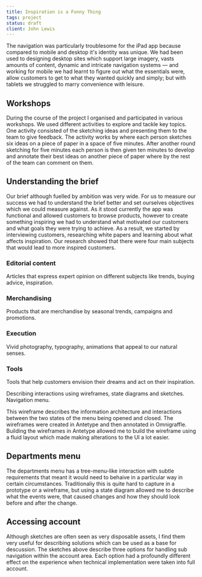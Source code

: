 ```yaml
---
title: Inspiration is a Funny Thing
tags: project
status: draft
client: John Lewis
---
```


The navigation was particularly troublesome for the iPad app because compared to mobile and desktop it's identity was unique. We had been used to designing desktop sites which support large imagery, vasts amounts of content, dynamic and intricate navigation systems — and working for mobile we had learnt to figure out what the essentials were, allow customers to get to what they wanted quickly and simply; but with tablets we struggled to marry convenience with leisure.

## Workshops

During the course of the project I organised and participated in various workshops. We used different activities to explore and tackle key topics.
One activity consisted of the sketching ideas and presenting them to the team to give feedback. The activity works by where each person sketches six ideas on a piece of paper in a space of five minutes. After another round sketching for five minutes each person is then given ten minutes to develop and annotate their best ideas on another piece of paper where by the rest of the team can comment on them.

## Understanding the brief

Our brief although fuelled by ambition was very wide. For us to measure our success we had to understand the brief better and set ourselves objectives which we could measure against. As it stood currently the app was functional and allowed customers to browse products, however to create something inspiring we had to understand what motivated our customers and what goals they were trying to achieve. As a result, we started by interviewing customers, researching white papers and learning about what affects inspiration. Our research showed that there were four main subjects that would lead to more inspired customers.

### Editorial content

Articles that express expert opinion on different subjects like trends, buying advice, inspiration.

### Merchandising

Products that are merchandise by seasonal trends, campaigns and promotions.

### Execution

Vivid photography, typography, animations that appeal to our natural senses.

### Tools

Tools that help customers envision their dreams and act on their inspiration.

Describing interactions using wireframes, state diagrams and sketches.
Navigation menu.

This wireframe describes the information architecture and interactions between the two states of the menu being opened and closed. The wireframes were created in Antetype and then annotated in Omnigraffle. Building the wireframes in Antetype allowed me to build the wireframe using a fluid layout which made making alterations to the UI a lot easier.

## Departments menu

The departments menu has a tree-menu-like interaction with subtle requirements that meant it would need to behaive in a particular way in certain circumstances. Traditionaliy this is quite hard to capture in a prototype or a wireframe, but using a state diagram allowed me to describe what the events were, that caused changes and how they should look before and after the change.

## Accessing account

Although sketches are often seen as very disposable assets, I find them very useful for describing solutions which can be used as a base for descussion. The sketches above describe three options for handling sub navigation within the account area. Each option had a profoundly different effect on the experience when technical implementation were taken into full account.
